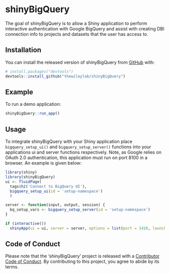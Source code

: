 
<!-- README.md is generated from README.Rmd. Please edit that file -->

# shinyBigQuery

<!-- badges: start -->

<!-- badges: end -->

The goal of shinyBigQuery is to allow a Shiny application to perform
interactive authentication with Google BigQuery and assist with creating
DBI connection info to projects and datasets that the user has access
to.

## Installation

You can install the released version of shinyBigQuery from
[GitHub](https://github.com/) with:

``` r
# install.packages("devtools")
devtools::install_github("thewileylab/shinyBigQuery")
```

## Example

To run a demo application:

``` r
shinyBigQuery::run_app()
```

## Usage

To integrate shinyBigQuery with your Shiny application place
`bigquery_setup_ui()` and `bigquery_setup_server()` functions into your
applications ui and server functions respectively. Note, as Google
relies on OAuth 2.0 authentication, this application must run on port
8100 in a browser. An example is given below:

``` r
library(shiny)
library(shinyBigQuery)
ui <- fluidPage(
  tags$h2('Connect to BigQuery UI'),
  bigquery_setup_ui(id = 'setup-namespace')
  )

server <- function(input, output, session) {
  bq_setup_vars <- bigquery_setup_server(id = 'setup-namespace')
}

if (interactive())
  shinyApp(ui = ui, server = server, options = list(port = 1410, launch.browser = T))
```

## Code of Conduct

Please note that the ‘shinyBigQuery’ project is released with a
[Contributor Code of
Conduct](https://contributor-covenant.org/version/2/0/CODE_OF_CONDUCT.html).
By contributing to this project, you agree to abide by its terms.
